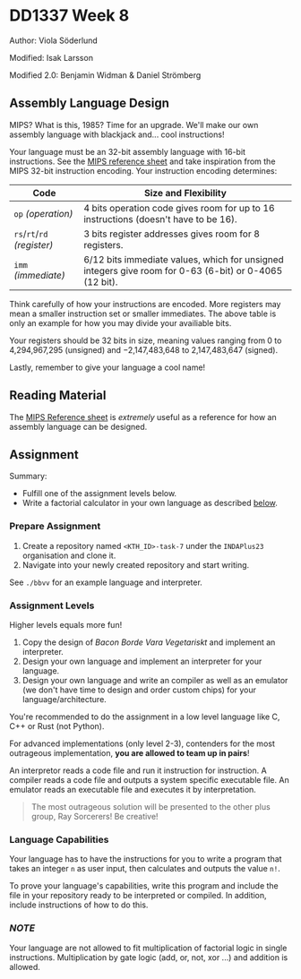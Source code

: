 # DD1337 Week 8

Author: Viola Söderlund

Modified: Isak Larsson

Modified 2.0: Benjamin Widman & Daniel Strömberg

## Assembly Language Design

MIPS? What is this, 1985? Time for an upgrade. We'll make our own assembly language with blackjack and... cool instructions!

Your language must be an 32-bit assembly language with 16-bit instructions. See the [MIPS reference sheet](https://www.kth.se/social/files/563c63c9f276547044e8695f/mips-ref-sheet.pdf) and take inspiration from the MIPS 32-bit instruction encoding. Your instruction encoding determines:

| **Code**                    | **Size and Flexibility**                                                                                                                   |
| --------------------------- | ------------------------------------------------------------------------------------------------------------------------------------------ |
| `op` _(operation)_          | 4 bits operation code gives room for up to 16 instructions (doesn't have to be 16).                                                        |
| `rs`/`rt`/`rd` _(register)_ | 3 bits register addresses gives room for 8 registers.                                                                                      |
| `imm` _(immediate)_         | 6/12 bits immediate values, which for unsigned integers give room for 0-63 (6-bit) or 0-4065 (12 bit).                                     |

Think carefully of how your instructions are encoded. More registers may mean a smaller instruction set or smaller immediates. The above table is only an example for how you may divide your availiable bits.

Your registers should be 32 bits in size, meaning values ranging from 0 to 4,294,967,295 (unsigned) and −2,147,483,648 to 2,147,483,647 (signed).

Lastly, remember to give your language a cool name!

## Reading Material
The [MIPS Reference sheet](https://canvas.kth.se/courses/20007/files/3004941/download?wrap=1) is *extremely* useful as a reference for how an assembly language can be designed.

## Assignment

Summary:
- Fulfill one of the assignment levels below.
- Write a factorial calculator in your own language as described [below](#language-capabilities).

### Prepare Assignment

1) Create a repository named `<KTH_ID>-task-7` under the `INDAPlus23` organisation and clone it.
2) Navigate into your newly created repository and start writing.

See `./bbvv` for an example language and interpreter.

### Assignment Levels

Higher levels equals more fun!

1) Copy the design of _Bacon Borde Vara Vegetariskt_ and implement an interpreter.
2) Design your own language and implement an interpreter for your language.
3) Design your own language and write an compiler as well as an emulator (we don't have time to design and order custom chips) for your language/architecture.

You're recommended to do the assignment in a low level language like C, C++ or Rust (not Python).

For advanced implementations (only level 2-3), contenders for the most outrageous implementation, **you are allowed to team up in pairs**!

An interpretor reads a code file and run it instruction for instruction. A compiler reads a code file and outputs a system specific executable file. An emulator reads an executable file and executes it by interpretation.

>The most outrageous solution will be presented to the other plus group, Ray Sorcerers! Be creative!

### Language Capabilities

Your language has to have the instructions for you to write a program that takes an integer `n` as user input, then calculates and outputs the value `n!`.

To prove your language's capabilities, write this program and include the file in your repository ready to be interpreted or compiled. In addition, include instructions of how to do this.

### _NOTE_

Your language are not allowed to fit multiplication of factorial logic in single instructions. Multiplication by gate logic (add, or, not, xor ...) and addition is allowed.
